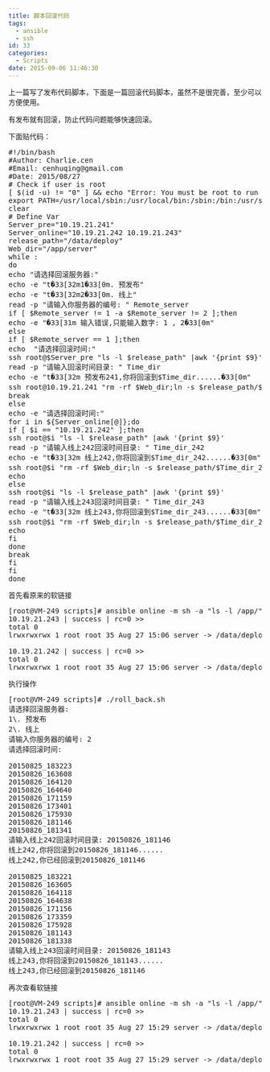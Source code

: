 ```yaml
---
title: 脚本回滚代码
tags:
  - ansible
  - ssh
id: 33
categories:
  - Scripts
date: 2015-09-06 11:46:30
---
```


上一篇写了发布代码脚本，下面是一篇回滚代码脚本，虽然不是很完善，至少可以方便使用。

有发布就有回滚，防止代码问题能够快速回滚。
<!-- more -->
下面贴代码：
<pre class="lang:sh decode:true">#!/bin/bash
#Author: Charlie.cen
#Email: cenhuqing@gmail.com
#Date: 2015/08/27
# Check if user is root
[ $(id -u) != "0" ] &amp;&amp; echo "Error: You must be root to run this script" &amp;&amp; exit 1
export PATH=/usr/local/sbin:/usr/local/bin:/sbin:/bin:/usr/sbin:/usr/bin
clear
# Define Var
Server_pre="10.19.21.241"
Server_online="10.19.21.242 10.19.21.243"
release_path="/data/deploy"
Web_dir="/app/server"
while :
do
echo "请选择回滚服务器:"
echo -e "t�33[32m1�33[0m. 预发布"
echo -e "t�33[32m2�33[0m. 线上"
read -p "请输入你服务器的编号: " Remote_server
if [ $Remote_server != 1 -a $Remote_server != 2 ];then
echo -e "�33[31m 输入错误,只能输入数字: 1 , 2�33[0m"
else
if [ $Remote_server == 1 ];then
echo  "请选择回滚时间:"
ssh root@$Server_pre "ls -l $release_path" |awk '{print $9}'
read -p "请输入回滚时间目录: " Time_dir
echo -e "t�33[32m 预发布241,你将回滚到$Time_dir......�33[0m"
ssh root@10.19.21.241 "rm -rf $Web_dir;ln -s $release_path/$Time_dir/server $Web_dir" &amp;&amp; echo  -e "t�33[32m 预发布241,你已经回滚到$Time_dir�33[0m" || echo -e "t�33[31m 预发布241,回滚失败,请查看原因�33[0m"
break
else
echo -e "请选择回滚时间:"
for i in ${Server_online[@]};do
if [ $i == "10.19.21.242" ];then
ssh root@$i "ls -l $release_path" |awk '{print $9}'
read -p "请输入线上242回滚时间目录: " Time_dir_242
echo -e "t�33[32m 线上242,你将回滚到$Time_dir_242......�33[0m"
ssh root@$i "rm -rf $Web_dir;ln -s $release_path/$Time_dir_242/server $Web_dir" &amp;&amp; echo -e "t�33[32m 线上242,你已经回滚到$Time_dir_242�33[0m" || echo -e "t�33[31m 线上242回滚失败,请查看原因�33[0m"
echo
else
ssh root@$i "ls -l $release_path" |awk '{print $9}'
read -p "请输入线上243回滚时间目录: " Time_dir_243
echo -e "t�33[32m 线上243,你将回滚到$Time_dir_243......�33[0m"
ssh root@$i "rm -rf $Web_dir;ln -s $release_path/$Time_dir_243/server $Web_dir" &amp;&amp; echo -e "t�33[32m 线上243,你已经回滚到$Time_dir_242�33[0m" || echo -e "t�33[31m 线上243回滚失败,请查看原因�33[0m"
echo
fi
done
break
fi
fi
done
</pre>
首先看原来的软链接
<pre class="lang:sh decode:true ">[root@VM-249 scripts]# ansible online -m sh -a "ls -l /app/"
10.19.21.243 | success | rc=0 &gt;&gt;
total 0
lrwxrwxrwx 1 root root 35 Aug 27 15:06 server -&gt; /data/deploy/20150826_181338/server

10.19.21.242 | success | rc=0 &gt;&gt;
total 0
lrwxrwxrwx 1 root root 35 Aug 27 15:06 server -&gt; /data/deploy/20150826_181341/server</pre>
执行操作
<pre class="lang:sh decode:true ">[root@VM-249 scripts]# ./roll_back.sh
请选择回滚服务器:
1\. 预发布
2\. 线上
请输入你服务器的编号: 2
请选择回滚时间:

20150825_183223
20150826_163608
20150826_164120
20150826_164640
20150826_171159
20150826_173401
20150826_175930
20150826_181146
20150826_181341
请输入线上242回滚时间目录: 20150826_181146
线上242,你将回滚到20150826_181146......
线上242,你已经回滚到20150826_181146

20150825_183221
20150826_163605
20150826_164118
20150826_164638
20150826_171156
20150826_173359
20150826_175928
20150826_181143
20150826_181338
请输入线上243回滚时间目录: 20150826_181143
线上243,你将回滚到20150826_181143......
线上243,你已经回滚到20150826_181146</pre>
再次查看软链接
<pre class="lang:sh decode:true ">[root@VM-249 scripts]# ansible online -m sh -a "ls -l /app/"
10.19.21.243 | success | rc=0 &gt;&gt;
total 0
lrwxrwxrwx 1 root root 35 Aug 27 15:29 server -&gt; /data/deploy/20150826_181143/server

10.19.21.242 | success | rc=0 &gt;&gt;
total 0
lrwxrwxrwx 1 root root 35 Aug 27 15:29 server -&gt; /data/deploy/20150826_181146/server</pre>
&nbsp;
